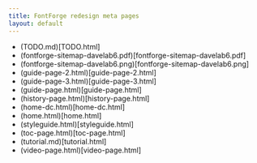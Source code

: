 ```yaml
---
title: FontForge redesign meta pages
layout: default
---
```


- (TODO.md)[TODO.html]
- (fontforge-sitemap-davelab6.pdf)[fontforge-sitemap-davelab6.pdf]
- (fontforge-sitemap-davelab6.png)[fontforge-sitemap-davelab6.png]
- (guide-page-2.html)[guide-page-2.html]
- (guide-page-3.html)[guide-page-3.html]
- (guide-page.html)[guide-page.html]
- (history-page.html)[history-page.html]
- (home-dc.html)[home-dc.html]
- (home.html)[home.html]
- (styleguide.html)[styleguide.html]
- (toc-page.html)[toc-page.html]
- (tutorial.md)[tutorial.html]
- (video-page.html)[video-page.html]